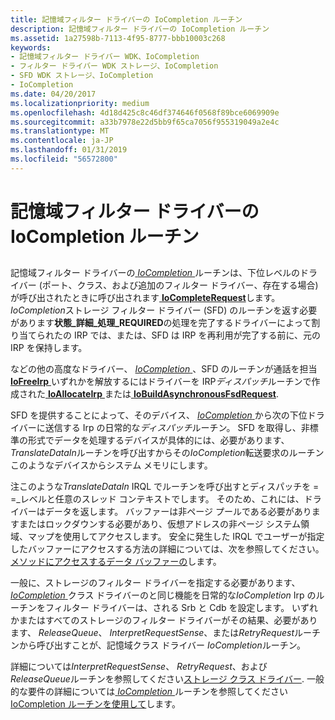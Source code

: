 ```yaml
---
title: 記憶域フィルター ドライバーの IoCompletion ルーチン
description: 記憶域フィルター ドライバーの IoCompletion ルーチン
ms.assetid: 1a27598b-7113-4f95-8777-bbb10003c268
keywords:
- 記憶域フィルター ドライバー WDK、IoCompletion
- フィルター ドライバー WDK ストレージ、IoCompletion
- SFD WDK ストレージ、IoCompletion
- IoCompletion
ms.date: 04/20/2017
ms.localizationpriority: medium
ms.openlocfilehash: 4d18d425c8c46df374646f0568f89bce6069909e
ms.sourcegitcommit: a33b7978e22d5bb9f65ca7056f955319049a2e4c
ms.translationtype: MT
ms.contentlocale: ja-JP
ms.lasthandoff: 01/31/2019
ms.locfileid: "56572800"
---
```

# <a name="storage-filter-drivers-iocompletion-routines"></a>記憶域フィルター ドライバーの IoCompletion ルーチン


## <span id="ddk_storage_filter_drivers_iocompletion_routines_kg"></span><span id="DDK_STORAGE_FILTER_DRIVERS_IOCOMPLETION_ROUTINES_KG"></span>


記憶域フィルター ドライバーの[ *IoCompletion* ](https://msdn.microsoft.com/library/windows/hardware/ff548354)ルーチンは、下位レベルのドライバー (ポート、クラス、および追加のフィルター ドライバー、存在する場合) が呼び出されたときに呼び出されます[ **IoCompleteRequest**](https://msdn.microsoft.com/library/windows/hardware/ff548343)します。 *IoCompletion*ストレージ フィルター ドライバー (SFD) のルーチンを返す必要があります**状態\_詳細\_処理\_REQUIRED**の処理を完了するドライバーによって割り当てられたの IRP では、または、SFD は IRP を再利用が完了する前に、元の IRP を保持します。

などの他の高度なドライバー、 [ *IoCompletion* ](https://msdn.microsoft.com/library/windows/hardware/ff548354) 、SFD のルーチンが通話を担当[ **IoFreeIrp** ](https://msdn.microsoft.com/library/windows/hardware/ff549113)いずれかを解放するにはドライバーを IRP*ディスパッチ*ルーチンで作成された[ **IoAllocateIrp** ](https://msdn.microsoft.com/library/windows/hardware/ff548257)または[ **IoBuildAsynchronousFsdRequest**](https://msdn.microsoft.com/library/windows/hardware/ff548310).

SFD を提供することによって、そのデバイス、 [ *IoCompletion* ](https://msdn.microsoft.com/library/windows/hardware/ff548354)から次の下位ドライバーに送信する Irp の日常的な*ディスパッチ*ルーチン。 SFD を取得し、非標準の形式でデータを処理するデバイスが具体的には、必要があります、 *TranslateDataIn*ルーチンを呼び出すからその*IoCompletion*転送要求のルーチンこのようなデバイスからシステム メモリにします。

注このような*TranslateDataIn* IRQL でルーチンを呼び出すとディスパッチを = =\_レベルと任意のスレッド コンテキストでします。 そのため、これには、ドライバーはデータを返します。 バッファーは非ページ プールである必要がありますまたはロックダウンする必要があり、仮想アドレスの非ページ システム領域、マップを使用してアクセスします。 安全に発生した IRQL でユーザーが指定したバッファーにアクセスする方法の詳細については、次を参照してください。[メソッドにアクセスするデータ バッファーの](https://msdn.microsoft.com/library/windows/hardware/ff554436)します。

一般に、ストレージのフィルター ドライバーを指定する必要があります、 [ *IoCompletion* ](https://msdn.microsoft.com/library/windows/hardware/ff548354)クラス ドライバーのと同じ機能を日常的な*IoCompletion* Irp のルーチンをフィルター ドライバーは、される Srb と Cdb を設定します。 いずれかまたはすべてのストレージのフィルター ドライバーがその結果、必要があります、 *ReleaseQueue*、 *InterpretRequestSense*、または*RetryRequest*ルーチンから呼び出すことが、記憶域クラス ドライバー *IoCompletion*ルーチン。

詳細については*InterpretRequestSense*、 *RetryRequest*、および*ReleaseQueue*ルーチンを参照してください[ストレージ クラス ドライバー](storage-class-drivers.md). 一般的な要件の詳細については[ *IoCompletion* ](https://msdn.microsoft.com/library/windows/hardware/ff548354)ルーチンを参照してください[IoCompletion ルーチンを使用して](https://msdn.microsoft.com/library/windows/hardware/ff565398)します。

 

 




